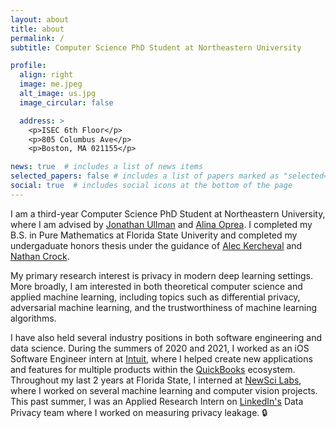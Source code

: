 ```yaml
---
layout: about
title: about
permalink: /
subtitle: Computer Science PhD Student at Northeastern University

profile:
  align: right
  image: me.jpeg
  alt_image: us.jpg
  image_circular: false

  address: >
    <p>ISEC 6th Floor</p>
    <p>805 Columbus Ave</p>
    <p>Boston, MA 021155</p>

news: true  # includes a list of news items
selected_papers: false # includes a list of papers marked as "selected={true}"
social: true  # includes social icons at the bottom of the page
---
```


I am a third-year Computer Science PhD Student at Northeastern University, where I am advised by [Jonathan Ullman](https://www.ccs.neu.edu/home/jullman/) and [Alina Oprea](https://www.ccs.neu.edu/home/alina/). I completed my B.S. in Pure Mathematics at Florida State Univerity and completed my undergaduate honors thesis under the guidance of [Alec Kercheval](https://www.math.fsu.edu/~kercheva/) and [Nathan Crock](https://www.sc.fsu.edu/people?uid=ndc08).

My primary research interest is privacy in modern deep learning settings. More broadly, I am interested in both theoretical computer science and applied machine learning, including topics such as differential privacy, adversarial machine learning, and the trustworthiness of machine learning algorithms.

I have also held several industry positions in both software engineering and data science. During the summers of 2020 and 2021, I worked as an iOS Software Engineer intern at [Intuit](https://www.intuit.com/), where I helped create new applications and features for multiple products within the [QuickBooks](https://quickbooks.intuit.com/) ecosystem. Throughout my last 2 years at Florida State, I interned at [NewSci Labs](https://labs.newsci.ai/), where I worked on several machine learning and computer vision projects. This past summer, I was an Applied Research Intern on [LinkedIn's](https://www.linkedin.com/) Data Privacy team where I worked on measuring privacy leakage. 🔒 
